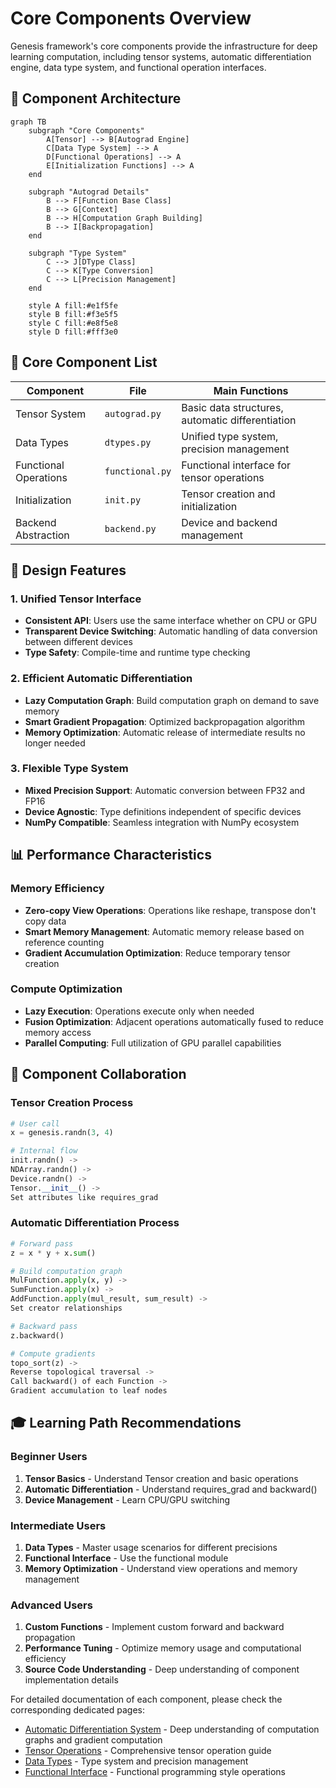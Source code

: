 # Core Components Overview

Genesis framework's core components provide the infrastructure for deep learning computation, including tensor systems, automatic differentiation engine, data type system, and functional operation interfaces.

## 🧩 Component Architecture

```mermaid
graph TB
    subgraph "Core Components"
        A[Tensor] --> B[Autograd Engine]
        C[Data Type System] --> A
        D[Functional Operations] --> A
        E[Initialization Functions] --> A
    end
    
    subgraph "Autograd Details"
        B --> F[Function Base Class]
        B --> G[Context]
        B --> H[Computation Graph Building]
        B --> I[Backpropagation]
    end
    
    subgraph "Type System"
        C --> J[DType Class]
        C --> K[Type Conversion]
        C --> L[Precision Management]
    end
    
    style A fill:#e1f5fe
    style B fill:#f3e5f5
    style C fill:#e8f5e8
    style D fill:#fff3e0
```

## 🎯 Core Component List

| Component | File | Main Functions | 
|-----------|------|----------------|
| Tensor System | `autograd.py` | Basic data structures, automatic differentiation |
| Data Types | `dtypes.py` | Unified type system, precision management |
| Functional Operations | `functional.py` | Functional interface for tensor operations |
| Initialization | `init.py` | Tensor creation and initialization |
| Backend Abstraction | `backend.py` | Device and backend management |

## 🚀 Design Features

### 1. Unified Tensor Interface
- **Consistent API**: Users use the same interface whether on CPU or GPU
- **Transparent Device Switching**: Automatic handling of data conversion between different devices
- **Type Safety**: Compile-time and runtime type checking

### 2. Efficient Automatic Differentiation
- **Lazy Computation Graph**: Build computation graph on demand to save memory
- **Smart Gradient Propagation**: Optimized backpropagation algorithm
- **Memory Optimization**: Automatic release of intermediate results no longer needed

### 3. Flexible Type System
- **Mixed Precision Support**: Automatic conversion between FP32 and FP16
- **Device Agnostic**: Type definitions independent of specific devices
- **NumPy Compatible**: Seamless integration with NumPy ecosystem

## 📊 Performance Characteristics

### Memory Efficiency
- **Zero-copy View Operations**: Operations like reshape, transpose don't copy data
- **Smart Memory Management**: Automatic memory release based on reference counting
- **Gradient Accumulation Optimization**: Reduce temporary tensor creation

### Compute Optimization  
- **Lazy Execution**: Operations execute only when needed
- **Fusion Optimization**: Adjacent operations automatically fused to reduce memory access
- **Parallel Computing**: Full utilization of GPU parallel capabilities

## 🔗 Component Collaboration

### Tensor Creation Process
```python
# User call
x = genesis.randn(3, 4)

# Internal flow
init.randn() -> 
NDArray.randn() -> 
Device.randn() -> 
Tensor.__init__() ->
Set attributes like requires_grad
```

### Automatic Differentiation Process
```python
# Forward pass
z = x * y + x.sum()

# Build computation graph
MulFunction.apply(x, y) -> 
SumFunction.apply(x) ->
AddFunction.apply(mul_result, sum_result) ->
Set creator relationships

# Backward pass
z.backward()

# Compute gradients
topo_sort(z) ->
Reverse topological traversal ->
Call backward() of each Function ->
Gradient accumulation to leaf nodes
```

## 🎓 Learning Path Recommendations

### Beginner Users
1. **Tensor Basics** - Understand Tensor creation and basic operations
2. **Automatic Differentiation** - Understand requires_grad and backward()
3. **Device Management** - Learn CPU/GPU switching

### Intermediate Users  
1. **Data Types** - Master usage scenarios for different precisions
2. **Functional Interface** - Use the functional module
3. **Memory Optimization** - Understand view operations and memory management

### Advanced Users
1. **Custom Functions** - Implement custom forward and backward propagation
2. **Performance Tuning** - Optimize memory usage and computational efficiency
3. **Source Code Understanding** - Deep understanding of component implementation details

For detailed documentation of each component, please check the corresponding dedicated pages:

- [Automatic Differentiation System](autograd.md) - Deep understanding of computation graphs and gradient computation
- [Tensor Operations](tensor.md) - Comprehensive tensor operation guide  
- [Data Types](dtypes.md) - Type system and precision management
- [Functional Interface](../api-reference/functional.md) - Functional programming style operations